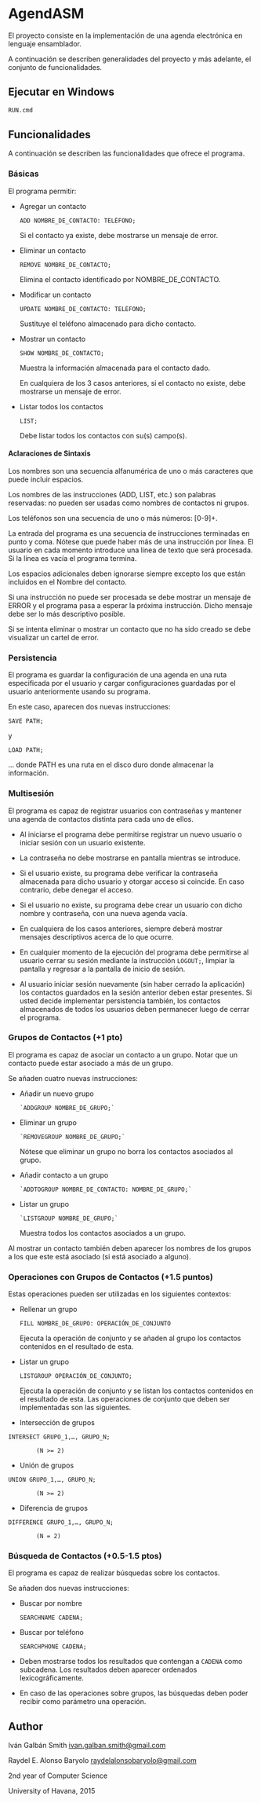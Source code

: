 # AgendASM

El proyecto consiste en la implementación de una agenda electrónica en lenguaje ensamblador.

A continuación se describen generalidades del proyecto y más adelante, el conjunto de funcionalidades.

## Ejecutar en Windows

~~~bash
RUN.cmd
~~~

## Funcionalidades

A continuación se describen las funcionalidades que ofrece el programa.

### Básicas

El programa permitir:

*	Agregar un contacto

	```
	ADD NOMBRE_DE_CONTACTO: TELÉFONO;
	```
    
    Si el contacto ya existe, debe mostrarse un mensaje de error. 
    

*	Eliminar un contacto

	```
	REMOVE NOMBRE_DE_CONTACTO;
	```
 
    Elimina el contacto identificado por NOMBRE_DE_CONTACTO.


*	Modificar un contacto

	```
	UPDATE NOMBRE_DE_CONTACTO: TELÉFONO;
	```
 
    Sustituye el teléfono almacenado para dicho contacto.


*	Mostrar un contacto

	```
	SHOW NOMBRE_DE_CONTACTO;
	```
 
    Muestra la información almacenada para el contacto dado.

    En cualquiera de los 3 casos anteriores, si el contacto no existe, debe mostrarse un mensaje de error. 


*	Listar todos los contactos

	```
	LIST;
	```

    Debe listar todos los contactos con su(s) campo(s).
    
#### Aclaraciones de Sintaxis

Los nombres son una secuencia alfanumérica de uno o más caracteres que puede incluir espacios.

Los nombres de las instrucciones (ADD, LIST, etc.) son palabras reservadas: no pueden ser usadas como nombres de contactos ni grupos.

Los teléfonos son una secuencia de uno o más números: [0-9]+.

La entrada del programa es una secuencia de instrucciones terminadas en punto y coma. Nótese que puede haber más de una instrucción por línea. El usuario en cada momento introduce una línea de texto que será procesada. Si la línea es vacía el programa termina.

Los espacios adicionales deben ignorarse siempre excepto los que están incluidos en el Nombre del contacto.

Si una instrucción no puede ser procesada se debe mostrar un mensaje de ERROR y el programa pasa a esperar la próxima instrucción. Dicho mensaje debe ser lo más descriptivo posible. 

Si se intenta eliminar o mostrar un contacto que no ha sido creado se debe visualizar un cartel de error.

### Persistencia

El programa es guardar la configuración de una agenda en una ruta especificada por el usuario y cargar configuraciones guardadas por el usuario anteriormente usando su programa.
   
   En este caso, aparecen dos nuevas instrucciones:
   
```
SAVE PATH; 
```

y

```
LOAD PATH; 
```
   
   ... donde PATH es una ruta en el disco duro donde almacenar la información.
   
   
### Multisesión

El programa es capaz de registrar usuarios con contraseñas y mantener una agenda de contactos distinta para cada uno de ellos.

* Al iniciarse el programa debe permitirse registrar un nuevo usuario o iniciar sesión con un usuario existente.

* La contraseña no debe mostrarse en pantalla mientras se introduce. 

* Si el usuario existe, su programa debe verificar la contraseña almacenada para dicho usuario y otorgar acceso si coincide. En caso contrario, debe denegar el acceso.

* Si el usuario no existe, su programa debe crear un usuario con dicho nombre y contraseña, con una nueva agenda vacía.

* En cualquiera de los casos anteriores, siempre deberá mostrar mensajes descriptivos acerca de lo que ocurre.

* En cualquier momento de la ejecución del programa debe permitirse al usuario cerrar su sesión mediante la instrucción `LOGOUT;`, limpiar la pantalla y regresar a la pantalla de inicio de sesión.

* Al usuario iniciar sesión nuevamente (sin haber cerrado la aplicación) los contactos guardados en la sesión anterior deben estar presentes. Si usted decide implementar persistencia también, los contactos almacenados de todos los usuarios deben permanecer luego de cerrar el programa.

### Grupos de Contactos (+1 pto)

El programa es capaz de asociar un contacto a un grupo. Notar que un contacto puede estar asociado a más de un grupo.

Se añaden cuatro nuevas instrucciones:

* 	Añadir un nuevo grupo

        `ADDGROUP NOMBRE_DE_GRUPO;` 
        
        
* 	Eliminar un grupo

        `REMOVEGROUP NOMBRE_DE_GRUPO;`
    
    Nótese que eliminar un grupo no borra los contactos asociados al grupo.
    
    
*	Añadir contacto a un grupo

        `ADDTOGROUP NOMBRE_DE_CONTACTO: NOMBRE_DE_GRUPO;`
    
    
*	Listar un grupo

        `LISTGROUP NOMBRE_DE_GRUPO;`
	
    Muestra todos los contactos asociados a un grupo.
    
Al mostrar un contacto también deben aparecer los nombres de los grupos a los que este está asociado (si está asociado a alguno).

### Operaciones con Grupos de Contactos (+1.5 puntos)

   
Estas operaciones pueden ser utilizadas en los siguientes contextos:

* Rellenar un grupo
			
     `FILL NOMBRE_DE_GRUPO: OPERACIÓN_DE_CONJUNTO`
     
	Ejecuta la operación de conjunto y se añaden al grupo los contactos contenidos en el resultado de esta.
    
    
*	Listar un grupo

    `LISTGROUP OPERACIÓN_DE_CONJUNTO;`
    
    Ejecuta la operación de conjunto y se listan los contactos contenidos en el resultado de esta. Las operaciones de conjunto que deben ser implementadas son las siguientes.

*	Intersección de grupos

```
INTERSECT GRUPO_1,…, GRUPO_N;

        (N >= 2)
```     
   
*   Unión de grupos

```
UNION GRUPO_1,…, GRUPO_N;

        (N >= 2)
```     

*    Diferencia de grupos

```
DIFFERENCE GRUPO_1,…, GRUPO_N;
        
        (N = 2)
```
   
   
### Búsqueda de Contactos (+0.5-1.5 ptos)

El programa es capaz de realizar búsquedas sobre los contactos.

Se añaden dos nuevas instrucciones:

*   Buscar por nombre

        SEARCHNAME CADENA;
            
*   Buscar por teléfono

        SEARCHPHONE CADENA;
        
* Deben mostrarse todos los resultados que contengan a `CADENA` como subcadena. Los resultados deben aparecer ordenados lexicográficamente.

* En caso de las operaciones sobre grupos, las búsquedas deben poder recibir como parámetro una operación.

Author
------

Iván Galbán Smith <ivan.galban.smith@gmail.com>

Raydel E. Alonso Baryolo <raydelalonsobaryolo@gmail.com>

2nd year of Computer Science

University of Havana, 2015
